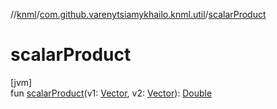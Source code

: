 //[knml](../../index.md)/[com.github.varenytsiamykhailo.knml.util](index.md)/[scalarProduct](scalar-product.md)

# scalarProduct

[jvm]\
fun [scalarProduct](scalar-product.md)(v1: [Vector](-vector/index.md), v2: [Vector](-vector/index.md)): [Double](https://kotlinlang.org/api/latest/jvm/stdlib/kotlin/-double/index.html)

